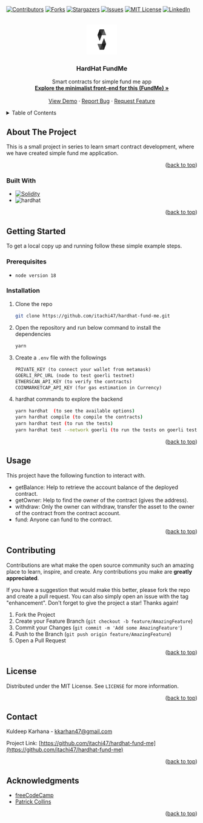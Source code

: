 <!-- Improved compatibility of back to top link: See: https://github.com/othneildrew/Best-README-Template/pull/73 -->

<a name="readme-top"></a>

<!--
*** Thanks for checking out the Best-README-Template. If you have a suggestion
*** that would make this better, please fork the repo and create a pull request
*** or simply open an issue with the tag "enhancement".
*** Don't forget to give the project a star!
*** Thanks again! Now go create something AMAZING! :D
-->

<!-- PROJECT SHIELDS -->
<!--
*** I'm using markdown "reference style" links for readability.
*** Reference links are enclosed in brackets [ ] instead of parentheses ( ).
*** See the bottom of this document for the declaration of the reference variables
*** for contributors-url, forks-url, etc. This is an optional, concise syntax you may use.
*** https://www.markdownguide.org/basic-syntax/#reference-style-links
-->

[![Contributors][contributors-shield]][contributors-url]
[![Forks][forks-shield]][forks-url]
[![Stargazers][stars-shield]][stars-url]
[![Issues][issues-shield]][issues-url]
[![MIT License][license-shield]][license-url]
[![LinkedIn][linkedin-shield]][linkedin-url]

<!-- PROJECT LOGO -->
<br />
<div align="center">
  <a href="https://github.com/itachi47/hardhat-fund-me">
    <img src="images/logo.png" alt="Logo" width="80" height="80">
  </a>

<h3 align="center">HardHat FundMe</h3>

  <p align="center">
    Smart contracts for simple fund me app
    <br />
    <a href="https://github.com/itachi47/minimalist-html-fund-me"><strong>Explore the minimalist front-end for this (FundMe) »</strong></a>
    <br />
    <br />
    <a href="https://github.com/itachi47/hardhat-fund-me">View Demo</a>
    ·
    <a href="https://github.com/itachi47/hardhat-fund-me/issues">Report Bug</a>
    ·
    <a href="https://github.com/itachi47/hardhat-fund-me/issues">Request Feature</a>
  </p>
</div>

<!-- TABLE OF CONTENTS -->
<details>
  <summary>Table of Contents</summary>
  <ol>
    <li>
      <a href="#about-the-project">About The Project</a>
      <ul>
        <li><a href="#built-with">Built With</a></li>
      </ul>
    </li>
    <li>
      <a href="#getting-started">Getting Started</a>
      <ul>
        <li><a href="#prerequisites">Prerequisites</a></li>
        <li><a href="#installation">Installation</a></li>
      </ul>
    </li>
    <li><a href="#usage">Usage</a></li>
    <!-- <li><a href="#roadmap">Roadmap</a></li> -->
    <li><a href="#contributing">Contributing</a></li>
    <li><a href="#license">License</a></li>
    <li><a href="#contact">Contact</a></li>
    <li><a href="#acknowledgments">Acknowledgments</a></li>
  </ol>
</details>

<!-- ABOUT THE PROJECT -->

## About The Project

This is a small project in series to learn smart contract development, where we have created simple fund me application.

<p align="right">(<a href="#readme-top">back to top</a>)</p>

### Built With

- [![Solidity][solidity.js]][solidity-url]
- ![hardhat][hardhat_url]

<p align="right">(<a href="#readme-top">back to top</a>)</p>

<!-- GETTING STARTED -->

## Getting Started

To get a local copy up and running follow these simple example steps.

### Prerequisites

- `node version 18`

### Installation

1. Clone the repo

   ```sh
   git clone https://github.com/itachi47/hardhat-fund-me.git
   ```

2. Open the repository and run below command to install the dependencies
   ```sh
   yarn
   ```
3. Create a `.env` file with the followings
   ```file
   PRIVATE_KEY (to connect your wallet from metamask)
   GOERLI_RPC_URL (node to test goerli testnet)
   ETHERSCAN_API_KEY (to verify the contracts)
   COINMARKETCAP_API_KEY (for gas estimation in Currency)
   ```
4. hardhat commands to explore the backend
   ```sh
   yarn hardhat  (to see the available options)
   yarn hardhat compile (to compile the contracts)
   yarn hardhat test (to run the tests)
   yarn hardhat test --network goerli (to run the tests on goerli testnet)
   ```

<p align="right">(<a href="#readme-top">back to top</a>)</p>

<!-- USAGE EXAMPLES -->

## Usage

This project have the following function to interact with.

- getBalance: Help to retrieve the account balance of the deployed contract.
- getOwner: Help to find the owner of the contract (gives the address).
- withdraw: Only the owner can withdraw, transfer the asset to the owner of the contract from the contract account.
- fund: Anyone can fund to the contract.

<p align="right">(<a href="#readme-top">back to top</a>)</p>

<!-- CONTRIBUTING -->

## Contributing

Contributions are what make the open source community such an amazing place to learn, inspire, and create. Any contributions you make are **greatly appreciated**.

If you have a suggestion that would make this better, please fork the repo and create a pull request. You can also simply open an issue with the tag "enhancement".
Don't forget to give the project a star! Thanks again!

1. Fork the Project
2. Create your Feature Branch (`git checkout -b feature/AmazingFeature`)
3. Commit your Changes (`git commit -m 'Add some AmazingFeature'`)
4. Push to the Branch (`git push origin feature/AmazingFeature`)
5. Open a Pull Request

<p align="right">(<a href="#readme-top">back to top</a>)</p>

<!-- LICENSE -->

## License

Distributed under the MIT License. See `LICENSE` for more information.

<p align="right">(<a href="#readme-top">back to top</a>)</p>

<!-- CONTACT -->

## Contact

Kuldeep Karhana - kkarhan47@gmail.com

Project Link: [https://github.com/itachi47/hardhat-fund-me](https://github.com/itachi47/hardhat-fund-me)

<p align="right">(<a href="#readme-top">back to top</a>)</p>

<!-- ACKNOWLEDGMENTS -->

## Acknowledgments

- [freeCodeCamp](https://www.freecodecamp.org/)
- [Patrick Collins](https://twitter.com/PatrickAlphaC)

<p align="right">(<a href="#readme-top">back to top</a>)</p>

<!-- MARKDOWN LINKS & IMAGES -->
<!-- https://www.markdownguide.org/basic-syntax/#reference-style-links -->

[contributors-shield]: https://img.shields.io/github/contributors/itachi47/hardhat-fund-me.svg?style=for-the-badge
[contributors-url]: https://github.com/itachi47/hardhat-fund-me/graphs/contributors
[forks-shield]: https://img.shields.io/github/forks/itachi47/hardhat-fund-me.svg?style=for-the-badge
[forks-url]: https://github.com/itachi47/hardhat-fund-me/network/members
[stars-shield]: https://img.shields.io/github/stars/itachi47/hardhat-fund-me.svg?style=for-the-badge
[stars-url]: https://github.com/itachi47/hardhat-fund-me/stargazers
[issues-shield]: https://img.shields.io/github/issues/itachi47/hardhat-fund-me.svg?style=for-the-badge
[issues-url]: https://github.com/itachi47/hardhat-fund-me/issues
[license-shield]: https://img.shields.io/github/license/itachi47/hardhat-fund-me.svg?style=for-the-badge
[license-url]: https://github.com/itachi47/hardhat-fund-me/blob/master/LICENSE.txt
[linkedin-shield]: https://img.shields.io/badge/-LinkedIn-black.svg?style=for-the-badge&logo=linkedin&colorB=555
[linkedin-url]: https://www.linkedin.com/in/kuldeep-singh-karhana-80835119a/
[product-screenshot]: images/screenshot.png
[react.js]: https://img.shields.io/badge/React-20232A?style=for-the-badge&logo=react&logoColor=61DAFB
[react-url]: https://reactjs.org/
[html.js]: https://img.shields.io/badge/html5-%23E34F26.svg?style=for-the-badge&logo=html5&logoColor=white
[html-url]: https://developer.mozilla.org/en-US/docs/Glossary/HTML5
[solidity.js]: https://img.shields.io/badge/Solidity-%23363636.svg?style=for-the-badge&logo=solidity&logoColor=white
[solidity-url]: https://docs.soliditylang.org/en/v0.8.17/
[hardhat_docs]: https://hardhat.org/docs
[hardhat_url]: https://img.shields.io/badge/hardhat-2.12.4-blue
